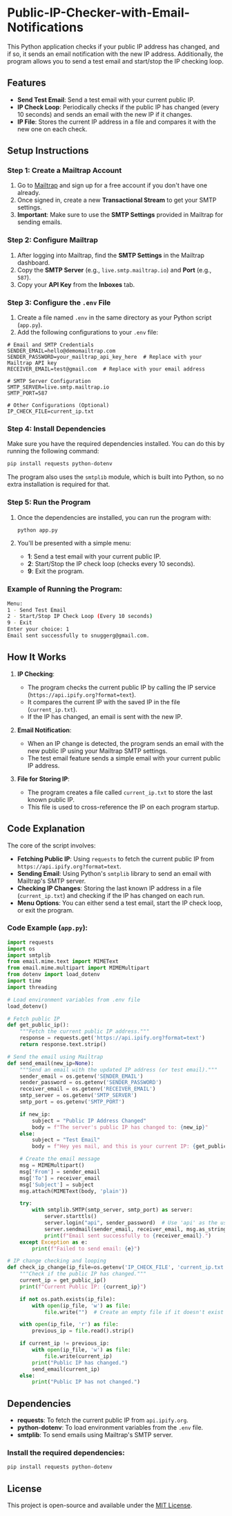 # Public-IP-Checker-with-Email-Notifications
This Python application checks if your public IP address has changed, and if so, it sends an email notification with the new IP address. Additionally, the program allows you to send a test email and start/stop the IP checking loop.

## Features
- **Send Test Email**: Send a test email with your current public IP.
- **IP Check Loop**: Periodically checks if the public IP has changed (every 10 seconds) and sends an email with the new IP if it changes.
- **IP File**: Stores the current IP address in a file and compares it with the new one on each check.

## Setup Instructions

### Step 1: Create a Mailtrap Account
1. Go to [Mailtrap](https://mailtrap.io/) and sign up for a free account if you don't have one already.
2. Once signed in, create a new **Transactional Stream** to get your SMTP settings.
3. **Important**: Make sure to use the **SMTP Settings** provided in Mailtrap for sending emails.

### Step 2: Configure Mailtrap
1. After logging into Mailtrap, find the **SMTP Settings** in the Mailtrap dashboard.
2. Copy the **SMTP Server** (e.g., `live.smtp.mailtrap.io`) and **Port** (e.g., `587`).
3. Copy your **API Key** from the **Inboxes** tab.

### Step 3: Configure the `.env` File
1. Create a file named `.env` in the same directory as your Python script (`app.py`).
2. Add the following configurations to your `.env` file:

```env
# Email and SMTP Credentials
SENDER_EMAIL=hello@demomailtrap.com
SENDER_PASSWORD=your_mailtrap_api_key_here  # Replace with your Mailtrap API key
RECEIVER_EMAIL=test@gmail.com  # Replace with your email address

# SMTP Server Configuration
SMTP_SERVER=live.smtp.mailtrap.io
SMTP_PORT=587

# Other Configurations (Optional)
IP_CHECK_FILE=current_ip.txt
```

### Step 4: Install Dependencies
Make sure you have the required dependencies installed. You can do this by running the following command:

```bash
pip install requests python-dotenv
```

The program also uses the `smtplib` module, which is built into Python, so no extra installation is required for that.

### Step 5: Run the Program
1. Once the dependencies are installed, you can run the program with:

   ```bash
   python app.py
   ```

2. You'll be presented with a simple menu:
   - **1**: Send a test email with your current public IP.
   - **2**: Start/Stop the IP check loop (checks every 10 seconds).
   - **9**: Exit the program.

### Example of Running the Program:

```bash
Menu:
1 - Send Test Email
2 - Start/Stop IP Check Loop (Every 10 seconds)
9 - Exit
Enter your choice: 1
Email sent successfully to snuggerg@gmail.com.
```

## How It Works
1. **IP Checking**:
   - The program checks the current public IP by calling the IP service (`https://api.ipify.org?format=text`).
   - It compares the current IP with the saved IP in the file (`current_ip.txt`).
   - If the IP has changed, an email is sent with the new IP.
   
2. **Email Notification**:
   - When an IP change is detected, the program sends an email with the new public IP using your Mailtrap SMTP settings.
   - The test email feature sends a simple email with your current public IP address.

3. **File for Storing IP**:
   - The program creates a file called `current_ip.txt` to store the last known public IP.
   - This file is used to cross-reference the IP on each program startup.

## Code Explanation

The core of the script involves:
- **Fetching Public IP**: Using `requests` to fetch the current public IP from `https://api.ipify.org?format=text`.
- **Sending Email**: Using Python's `smtplib` library to send an email with Mailtrap's SMTP server.
- **Checking IP Changes**: Storing the last known IP address in a file (`current_ip.txt`) and checking if the IP has changed on each run.
- **Menu Options**: You can either send a test email, start the IP check loop, or exit the program.

### Code Example (`app.py`):
```python
import requests
import os
import smtplib
from email.mime.text import MIMEText
from email.mime.multipart import MIMEMultipart
from dotenv import load_dotenv
import time
import threading

# Load environment variables from .env file
load_dotenv()

# Fetch public IP
def get_public_ip():
    """Fetch the current public IP address."""
    response = requests.get('https://api.ipify.org?format=text')
    return response.text.strip()

# Send the email using Mailtrap
def send_email(new_ip=None):
    """Send an email with the updated IP address (or test email)."""
    sender_email = os.getenv('SENDER_EMAIL')
    sender_password = os.getenv('SENDER_PASSWORD')
    receiver_email = os.getenv('RECEIVER_EMAIL')
    smtp_server = os.getenv('SMTP_SERVER')
    smtp_port = os.getenv('SMTP_PORT')

    if new_ip:
        subject = "Public IP Address Changed"
        body = f"The server's public IP has changed to: {new_ip}"
    else:
        subject = "Test Email"
        body = f"Hey yes mail, and this is your current IP: {get_public_ip()}"

    # Create the email message
    msg = MIMEMultipart()
    msg['From'] = sender_email
    msg['To'] = receiver_email
    msg['Subject'] = subject
    msg.attach(MIMEText(body, 'plain'))

    try:
        with smtplib.SMTP(smtp_server, smtp_port) as server:
            server.starttls()
            server.login("api", sender_password)  # Use 'api' as the username
            server.sendmail(sender_email, receiver_email, msg.as_string())
            print(f"Email sent successfully to {receiver_email}.")
    except Exception as e:
        print(f"Failed to send email: {e}")

# IP change checking and looping
def check_ip_change(ip_file=os.getenv('IP_CHECK_FILE', 'current_ip.txt')):
    """Check if the public IP has changed."""
    current_ip = get_public_ip()
    print(f"Current Public IP: {current_ip}")

    if not os.path.exists(ip_file):
        with open(ip_file, 'w') as file:
            file.write("")  # Create an empty file if it doesn't exist

    with open(ip_file, 'r') as file:
        previous_ip = file.read().strip()

    if current_ip != previous_ip:
        with open(ip_file, 'w') as file:
            file.write(current_ip)
        print("Public IP has changed.")
        send_email(current_ip)
    else:
        print("Public IP has not changed.")
```

## Dependencies
- **requests**: To fetch the current public IP from `api.ipify.org`.
- **python-dotenv**: To load environment variables from the `.env` file.
- **smtplib**: To send emails using Mailtrap's SMTP server.

### Install the required dependencies:

```bash
pip install requests python-dotenv
```

## License

This project is open-source and available under the [MIT License](LICENSE).
